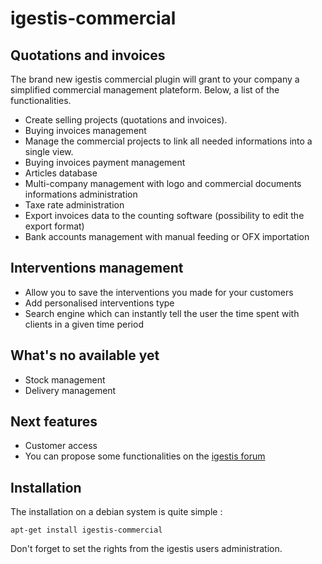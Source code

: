 # igestis-commercial

## Quotations and invoices

The brand new igestis commercial plugin will grant to your company a simplified commercial management plateform.
Below, a list of the functionalities.

* Create selling projects (quotations and invoices).
* Buying invoices management
* Manage the commercial projects to link all needed informations into a single view.
* Buying invoices payment management
* Articles database
* Multi-company management with logo and commercial documents informations administration
* Taxe rate administration
* Export invoices data to the counting software (possibility to edit the export format)
* Bank accounts management with manual feeding or OFX importation

## Interventions management

* Allow you to save the interventions you made for your customers
* Add personalised interventions type
* Search engine which can instantly tell the user the time spent with clients in a given time period

## What's no available yet

* Stock management
* Delivery management

## Next features

* Customer access
* You can propose some functionalities on the [igestis forum](http://www.igestis.org/forums/forum/boite-a-idees/)


## Installation

The installation on a debian system is quite simple :

    apt-get install igestis-commercial

Don't forget to set the rights from the igestis users administration.
